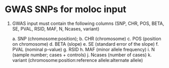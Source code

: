 # GWAS SNPs for moloc input
1. GWAS input must contain the following columns (SNP, CHR, POS, BETA, SE, PVAL, RSID, MAF, N, Ncases, variant)
	
	a. SNP (chromosome:position);
	b. CHR (chromosome)
	c. POS (position on chromosome)
	d. BETA (slope)
	e. SE (standard error of the slope)
	f. PVAL (nominal p-value)
	g. RSID
	h. MAF (minor allele frequency)
	i. N (sample number; cases + controls)
	j. Ncases (number of cases)
	k. variant (chromosome:position:reference allele:alternate allele)
